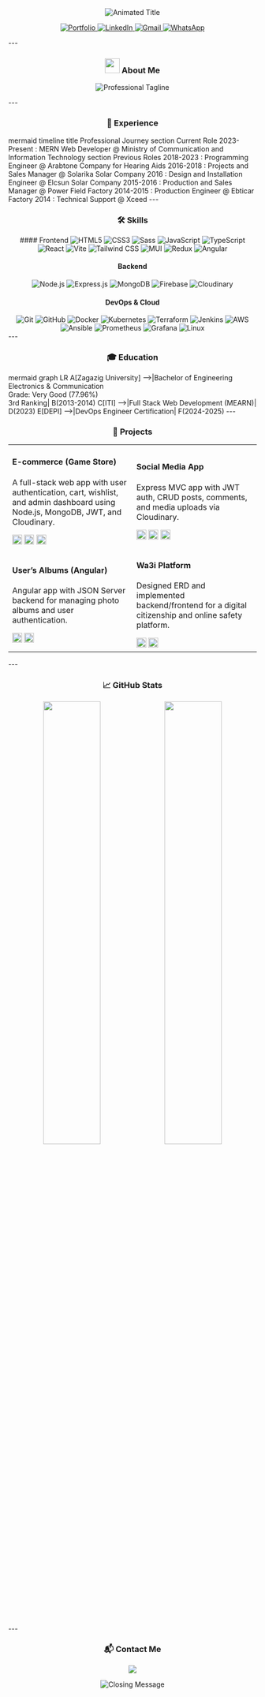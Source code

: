 <!-- Animated Header -->
<div align="center">
  <img src="https://readme-typing-svg.demolab.com?font=Fira+Code&weight=600&size=28&duration=4000&pause=1000&color=7E3ACE&center=true&vCenter=true&width=500&lines=Heba+Mohammed+Mostafa;MERN+Full+Stack+&+DevOps+Engineer;Electronics+&+Communication+Engineer" alt="Animated Title" />
  <!-- Contact Badges -->
  <p align="center">
    <a href="https://portfolio-heba-ali.netlify.app/">
      <img src="https://img.shields.io/badge/Portfolio-FF5722?style=for-the-badge&logo=google-chrome&logoColor=white" alt="Portfolio">
    </a>
    <a href="https://www.linkedin.com/in/heba-ali-3b8617205/">
      <img src="https://img.shields.io/badge/LinkedIn-0077B5?style=for-the-badge&logo=linkedin&logoColor=white" alt="LinkedIn">
    </a>
    <a href="mailto:eng.heba.ali48@gmail.com">
      <img src="https://img.shields.io/badge/Gmail-D14836?style=for-the-badge&logo=gmail&logoColor=white" alt="Gmail">
    </a>
    <a href="https://wa.me/201095792724">
      <img src="https://img.shields.io/badge/WhatsApp-25D366?style=for-the-badge&logo=whatsapp&logoColor=white" alt="WhatsApp">
    </a>
  </p>
</div>
---
<!-- About Section -->
<h3 align="center">
  <img src="https://media.giphy.com/media/WUlplcMpOCEmTGBtBW/giphy.gif" width="30"> 
  About Me
</h3>
<p align="center">
  <img src="https://readme-typing-svg.demolab.com?font=Fira+Code&weight=500&size=18&duration=3000&pause=1000&color=7E3ACE&center=true&vCenter=true&width=600&lines=Passionate+about+building+scalable+web+solutions;Experienced+in+MERN+stack+and+DevOps+practices;Committed+to+innovation+and+continuous+learning" alt="Professional Tagline" />
</p>
---
<!-- Experience Section -->
<h3 align="center">🚀 Experience</h3>
mermaid
timeline
  title Professional Journey
  section Current Role
    2023-Present : MERN Web Developer @ Ministry of Communication and Information Technology
  section Previous Roles
    2018-2023 : Programming Engineer @ Arabtone Company for Hearing Aids
    2016-2018 : Projects and Sales Manager @ Solarika Solar Company
    2016 : Design and Installation Engineer @ Elcsun Solar Company
    2015-2016 : Production and Sales Manager @ Power Field Factory
    2014-2015 : Production Engineer @ Ebticar Factory
    2014 : Technical Support @ Xceed
---
<!-- Skills Section -->
<h3 align="center">🛠 Skills</h3>
<div align="center">
  #### Frontend
  <img src="https://img.shields.io/badge/HTML5-E34F26?style=for-the-badge&logo=html5&logoColor=white" alt="HTML5">
  <img src="https://img.shields.io/badge/CSS3-1572B6?style=for-the-badge&logo=css3&logoColor=white" alt="CSS3">
  <img src="https://img.shields.io/badge/Sass-CC6699?style=for-the-badge&logo=sass&logoColor=white" alt="Sass">
  <img src="https://img.shields.io/badge/JavaScript-F7DF1E?style=for-the-badge&logo=javascript&logoColor=black" alt="JavaScript">
  <img src="https://img.shields.io/badge/TypeScript-3178C6?style=for-the-badge&logo=typescript&logoColor=white" alt="TypeScript">
  <img src="https://img.shields.io/badge/React-61DAFB?style=for-the-badge&logo=react&logoColor=black" alt="React">
  <img src="https://img.shields.io/badge/Vite-B73BFE?style=for-the-badge&logo=vite&logoColor=white" alt="Vite">
  <img src="https://img.shields.io/badge/Tailwind_CSS-38B2AC?style=for-the-badge&logo=tailwind-css&logoColor=white" alt="Tailwind CSS">
  <img src="https://img.shields.io/badge/MUI-0081CB?style=for-the-badge&logo=mui&logoColor=white" alt="MUI">
  <img src="https://img.shields.io/badge/Redux-764ABC?style=for-the-badge&logo=redux&logoColor=white" alt="Redux">
  <img src="https://img.shields.io/badge/Angular-DD0031?style=for-the-badge&logo=angular&logoColor=white" alt="Angular">
  
  #### Backend
  <img src="https://img.shields.io/badge/Node.js-339933?style=for-the-badge&logo=nodedotjs&logoColor=white" alt="Node.js">
  <img src="https://img.shields.io/badge/Express.js-000000?style=for-the-badge&logo=express&logoColor=white" alt="Express.js">
  <img src="https://img.shields.io/badge/MongoDB-47A248?style=for-the-badge&logo=mongodb&logoColor=white" alt="MongoDB">
  <img src="https://img.shields.io/badge/Firebase-FFCA28?style=for-the-badge&logo=firebase&logoColor=black" alt="Firebase">
  <img src="https://img.shields.io/badge/Cloudinary-834F99?style=for-the-badge&logo=cloudinary&logoColor=white" alt="Cloudinary">
  
  #### DevOps & Cloud
  <img src="https://img.shields.io/badge/Git-F05032?style=for-the-badge&logo=git&logoColor=white" alt="Git">
  <img src="https://img.shields.io/badge/GitHub-181717?style=for-the-badge&logo=github&logoColor=white" alt="GitHub">
  <img src="https://img.shields.io/badge/Docker-2496ED?style=for-the-badge&logo=docker&logoColor=white" alt="Docker">
  <img src="https://img.shields.io/badge/Kubernetes-326CE5?style=for-the-badge&logo=kubernetes&logoColor=white" alt="Kubernetes">
  <img src="https://img.shields.io/badge/Terraform-7B42BC?style=for-the-badge&logo=terraform&logoColor=white" alt="Terraform">
  <img src="https://img.shields.io/badge/Jenkins-D24939?style=for-the-badge&logo=jenkins&logoColor=white" alt="Jenkins">
  <img src="https://img.shields.io/badge/AWS-232F3E?style=for-the-badge&logo=amazon-aws&logoColor=white" alt="AWS">
  <img src="https://img.shields.io/badge/Ansible-EE0000?style=for-the-badge&logo=ansible&logoColor=white" alt="Ansible">
  <img src="https://img.shields.io/badge/Prometheus-E6522C?style=for-the-badge&logo=prometheus&logoColor=white" alt="Prometheus">
  <img src="https://img.shields.io/badge/Grafana-F46800?style=for-the-badge&logo=grafana&logoColor=white" alt="Grafana">
  <img src="https://img.shields.io/badge/Linux-FCC624?style=for-the-badge&logo=linux&logoColor=black" alt="Linux">
</div>
---
<!-- Education Section -->
<h3 align="center">🎓 Education</h3>
mermaid
graph LR
  A[Zagazig University] -->|Bachelor of Engineering<br>Electronics & Communication<br>Grade: Very Good (77.96%)<br>3rd Ranking| B(2013-2014)
  C[ITI] -->|Full Stack Web Development (MEARN)| D(2023)
  E[DEPI] -->|DevOps Engineer Certification| F(2024-2025)
---
<!-- Projects Section -->
<h3 align="center">💼 Projects</h3>
<div align="center">
  <table>
    <tr>
      <td width="33%">
        <h4>E-commerce (Game Store)</h4>
        <p>A full-stack web app with user authentication, cart, wishlist, and admin dashboard using Node.js, MongoDB, JWT, and Cloudinary.</p>
        <img src="https://img.shields.io/badge/Node.js-339933?style=for-the-badge&logo=nodedotjs&logoColor=white" height="20">
        <img src="https://img.shields.io/badge/MongoDB-47A248?style=for-the-badge&logo=mongodb&logoColor=white" height="20">
        <img src="https://img.shields.io/badge/Express.js-000000?style=for-the-badge&logo=express&logoColor=white" height="20">
      </td>
      <td width="33%">
        <h4>Social Media App</h4>
        <p>Express MVC app with JWT auth, CRUD posts, comments, and media uploads via Cloudinary.</p>
        <img src="https://img.shields.io/badge/Express.js-000000?style=for-the-badge&logo=express&logoColor=white" height="20">
        <img src="https://img.shields.io/badge/MongoDB-47A248?style=for-the-badge&logo=mongodb&logoColor=white" height="20">
        <img src="https://img.shields.io/badge/Cloudinary-834F99?style=for-the-badge&logo=cloudinary&logoColor=white" height="20">
      </td>
    </tr>
    <tr>
      <td width="33%">
        <h4>User’s Albums (Angular)</h4>
        <p>Angular app with JSON Server backend for managing photo albums and user authentication.</p>
        <img src="https://img.shields.io/badge/Angular-DD0031?style=for-the-badge&logo=angular&logoColor=white" height="20">
        <img src="https://img.shields.io/badge/TypeScript-3178C6?style=for-the-badge&logo=typescript&logoColor=white" height="20">
      </td>
      <td width="33%">
        <h4>Wa3i Platform</h4>
        <p>Designed ERD and implemented backend/frontend for a digital citizenship and online safety platform.</p>
        <img src="https://img.shields.io/badge/React-61DAFB?style=for-the-badge&logo=react&logoColor=black" height="20">
        <img src="https://img.shields.io/badge/Node.js-339933?style=for-the-badge&logo=nodedotjs&logoColor=white" height="20">
      </td>
    </tr>
  </table>
</div>
---
<!-- GitHub Stats -->
<h3 align="center">📈 GitHub Stats</h3>
<div align="center">
  <img src="https://github-readme-stats.vercel.app/api?username=HebaAli48&show_icons=true&theme=radical" width="48%">
  <img src="https://github-readme-streak-stats.herokuapp.com/?user=HebaAli48&theme=radical" width="48%">
</div>
---
<!-- Footer -->
<div align="center">
  <h3>📬 Contact Me</h3>
  <p>
    <a href="mailto:eng.heba.ali48@gmail.com">
      <img src="https://img.shields.io/badge/Email-D14836?style=for-the-badge&logo=gmail&logoColor=white">
    </a>
  </p>
  <img src="https://readme-typing-svg.demolab.com?font=Fira+Code&weight=500&size=14&duration=3000&pause=1000&color=7E3ACE&center=true&vCenter=true&width=600&lines=Let%27s+connect+and+build+something+amazing+together!;Open+to+collaborations+and+new+opportunities" alt="Closing Message" />
</div>
